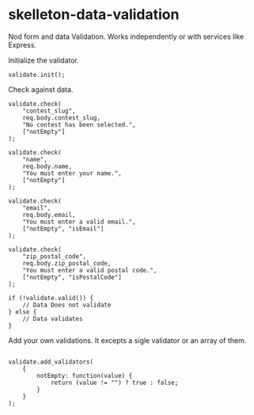 # skelleton-data-validation
Nod form and data Validation.  Works independently or with services like Express.


Initialize the validator.

```
validate.init();
````


Check against data.

```
validate.check(
	"contest_slug", 
	req.body.contest_slug, 
	"No contest has been selected.", 
	["notEmpty"]
);

validate.check(
	"name", 
	req.body.name, 
	"You must enter your name.", 
	["notEmpty"]
);

validate.check(
	"email", 
	req.body.email, 
	"You must enter a valid email.", 
	["notEmpty", "isEmail"]
);

validate.check(
	"zip_postal_code", 
	req.body.zip_postal_code, 
	"You must enter a valid postal code.", 
	["notEmpty", "isPostalCode"]
);

if (!validate.valid()) {
    // Data Does not validate
} else {
	// Data validates
}

```


Add your own validations.  It excepts a sigle validator or an array of them.
```

validate.add_validators(
	{
		notEmpty: function(value) {
			return (value != "") ? true : false;
		}
	}
);
```